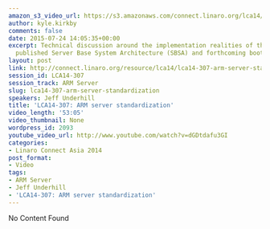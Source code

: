 ```yaml
---
amazon_s3_video_url: https://s3.amazonaws.com/connect.linaro.org/lca14/videos/03-03-Monday/LCA14-307-+ARM+server+standardization.mp4
author: kyle.kirkby
comments: false
date: 2015-07-24 14:05:35+00:00
excerpt: Technical discussion around the implementation realities of the recently
  published Server Base System Architecture (SBSA) and forthcoming boot architecture.
layout: post
link: http://connect.linaro.org/resource/lca14/lca14-307-arm-server-standardization/
session_id: LCA14-307
session_track: ARM Server
slug: lca14-307-arm-server-standardization
speakers: Jeff Underhill
title: 'LCA14-307: ARM server standardization'
video_length: '53:05'
video_thumbnail: None
wordpress_id: 2093
youtube_video_url: http://www.youtube.com/watch?v=dGDtdafu3GI
categories:
- Linaro Connect Asia 2014
post_format:
- Video
tags:
- ARM Server
- Jeff Underhill
- 'LCA14-307: ARM server standardization'
---
```


No Content Found
